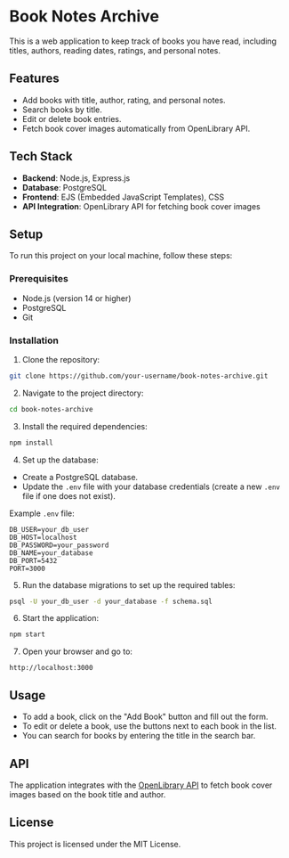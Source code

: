 
# Book Notes Archive

This is a web application to keep track of books you have read, including titles, authors, reading dates, ratings, and personal notes.

## Features
- Add books with title, author, rating, and personal notes.
- Search books by title.
- Edit or delete book entries.
- Fetch book cover images automatically from OpenLibrary API.

## Tech Stack
- **Backend**: Node.js, Express.js
- **Database**: PostgreSQL
- **Frontend**: EJS (Embedded JavaScript Templates), CSS
- **API Integration**: OpenLibrary API for fetching book cover images

## Setup

To run this project on your local machine, follow these steps:

### Prerequisites

- Node.js (version 14 or higher)
- PostgreSQL
- Git

### Installation

1. Clone the repository:

```bash
git clone https://github.com/your-username/book-notes-archive.git
```

2. Navigate to the project directory:

```bash
cd book-notes-archive
```

3. Install the required dependencies:

```bash
npm install
```

4. Set up the database:

- Create a PostgreSQL database.
- Update the `.env` file with your database credentials (create a new `.env` file if one does not exist).
  
Example `.env` file:

```
DB_USER=your_db_user
DB_HOST=localhost
DB_PASSWORD=your_password
DB_NAME=your_database
DB_PORT=5432
PORT=3000
```

5. Run the database migrations to set up the required tables:

```bash
psql -U your_db_user -d your_database -f schema.sql
```

6. Start the application:

```bash
npm start
```

7. Open your browser and go to:

```
http://localhost:3000
```

## Usage

- To add a book, click on the "Add Book" button and fill out the form.
- To edit or delete a book, use the buttons next to each book in the list.
- You can search for books by entering the title in the search bar.

## API

The application integrates with the [OpenLibrary API](https://openlibrary.org/developers/api) to fetch book cover images based on the book title and author.

## License

This project is licensed under the MIT License.
